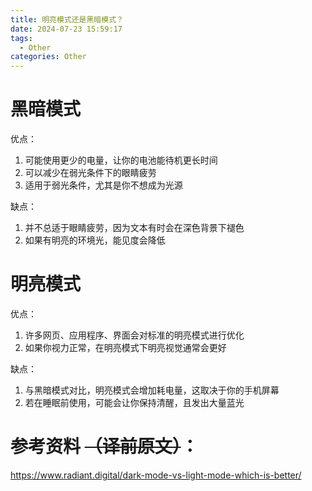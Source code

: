 ```yaml
---
title: 明亮模式还是黑暗模式？
date: 2024-07-23 15:59:17
tags:
  - Other
categories: Other
---
```

# 黑暗模式
优点：
1. 可能使用更少的电量，让你的电池能待机更长时间
2. 可以减少在弱光条件下的眼睛疲劳
3. 适用于弱光条件，尤其是你不想成为光源

缺点：
1. 并不总适于眼睛疲劳，因为文本有时会在深色背景下褪色
2. 如果有明亮的环境光，能见度会降低

# 明亮模式
优点：
1. 许多网页、应用程序、界面会对标准的明亮模式进行优化
2. 如果你视力正常，在明亮模式下明亮视觉通常会更好

缺点：
1. 与黑暗模式对比，明亮模式会增加耗电量，这取决于你的手机屏幕
2. 若在睡眠前使用，可能会让你保持清醒，且发出大量蓝光
# 参考资料 ~~（译前原文）~~：
https://www.radiant.digital/dark-mode-vs-light-mode-which-is-better/
